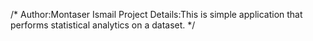 /*
Author:Montaser Ismail
Project Details:This is simple application that performs statistical analytics on a dataset. 
*/

